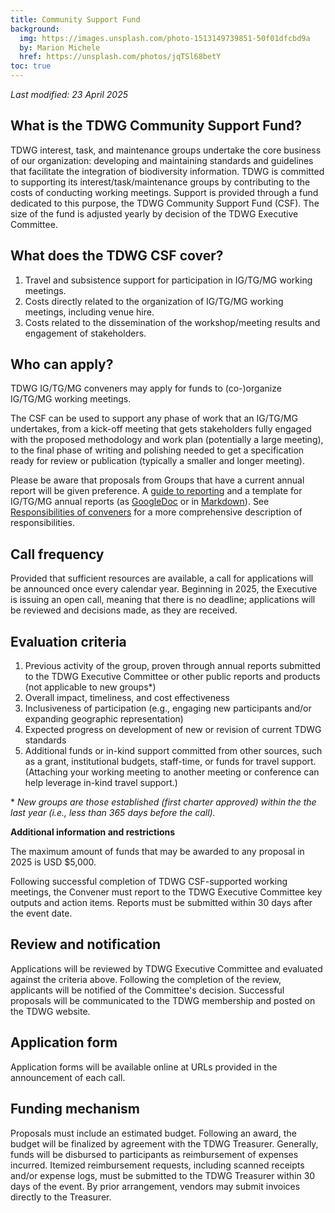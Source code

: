 ```yaml
---
title: Community Support Fund
background:
  img: https://images.unsplash.com/photo-1513149739851-50f01dfcbd9a
  by: Marion Michele
  href: https://unsplash.com/photos/jqTSl68betY
toc: true
---
```

_Last modified: 23 April 2025_

## What is the TDWG Community Support Fund?

TDWG interest, task, and maintenance groups undertake the core business of our organization: developing and maintaining standards and guidelines that facilitate the integration of biodiversity information. TDWG is committed to supporting its interest/task/maintenance groups by contributing to the costs of conducting working meetings. Support is provided through a fund dedicated to this purpose, the TDWG Community Support Fund (CSF). The size of the fund is adjusted yearly by decision of the TDWG Executive Committee.

## What does the TDWG CSF cover?

1. Travel and subsistence support for participation in IG/TG/MG working meetings.
1. Costs directly related to the organization of IG/TG/MG working meetings, including venue hire.
1. Costs related to the dissemination of the workshop/meeting results and engagement of stakeholders.

## Who can apply?

TDWG IG/TG/MG conveners may apply for funds to (co-)organize IG/TG/MG working meetings.

The CSF can be used to support any phase of work that an IG/TG/MG undertakes, from a kick-off meeting that gets stakeholders fully engaged with the proposed methodology and work plan (potentially a large meeting), to the final phase of writing and polishing needed to get a specification ready for review or publication (typically a smaller and longer meeting).

Please be aware that proposals from Groups that have a current annual report will be given preference. A [guide to reporting](/community/management/guide-to-reporting) and a template for IG/TG/MG annual reports (as [GoogleDoc](http://drive.google.com/open?id=1VYHouWmgh94zUibFgDlTW_6cwCTsYbl6Kq9vsczFPjA) or in [Markdown](https://github.com/tdwg/website/blob/master/assets/documents/annual-report-template.md)). See [Responsibilities of conveners](/community/management/) for a more comprehensive description of responsibilities.

## Call frequency

Provided that sufficient resources are available, a call for applications will be announced once every calendar year. Beginning in 2025, the Executive is issuing an open call, meaning that there is no deadline; applications will be reviewed and decisions made, as they are received.

## Evaluation criteria

1. Previous activity of the group, proven through annual reports submitted to the TDWG Executive Committee or other public reports and products (not applicable to new groups*)
1. Overall impact, timeliness, and cost effectiveness
1. Inclusiveness of participation (e.g., engaging new participants and/or expanding geographic representation)
1. Expected progress on development of new or revision of current TDWG standards
1. Additional funds or in-kind support committed from other sources, such as a grant, institutional budgets, staff-time, or funds for travel support. (Attaching your working meeting to another meeting or conference can help leverage in-kind travel support.)

\* _New groups are those established (first charter approved) within the the last year (i.e., less than 365 days before the call)._

**Additional information and restrictions**

The maximum amount of funds that may be awarded to any proposal in 2025 is USD $5,000.

Following successful completion of TDWG CSF-supported working meetings, the Convener must report to the TDWG Executive Committee key outputs and action items. Reports must be submitted within 30 days after the event date.

## Review and notification

Applications will be reviewed by TDWG Executive Committee and evaluated against the criteria above. Following the completion of the review, applicants will be notified of the Committee's decision. Successful proposals will be communicated to the TDWG membership and posted on the TDWG website.

## Application form

Application forms will be available online at URLs provided in the announcement of each call.

## Funding mechanism

Proposals must include an estimated budget. Following an award, the budget will be finalized by agreement with the TDWG Treasurer. Generally, funds will be disbursed to participants as reimbursement of expenses incurred. Itemized reimbursement requests, including scanned receipts and/or expense logs, must be submitted to the TDWG Treasurer within 30 days of the event. By prior arrangement, vendors may submit invoices directly to the Treasurer.
